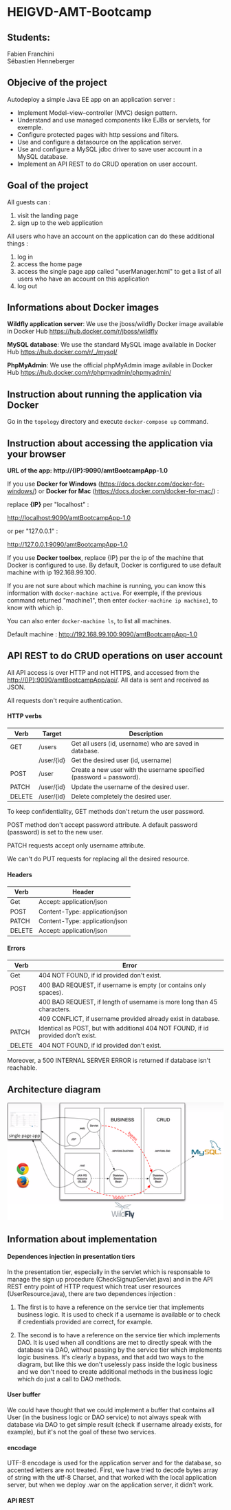 # HEIGVD-AMT-Bootcamp
 
## Students:
Fabien Franchini  
Sébastien Henneberger    
 
## Objecive of the project
Autodeploy a simple Java EE app on an application server :

- Implement Model–view–controller (MVC) design pattern.
- Understand and use managed components like EJBs or servlets, for exemple.
- Configure protected pages with http sessions and filters.
- Use and configure a datasource on the application server.
- Use and configure a MySQL jdbc driver to save user account in a MySQL database.
- Implement an API REST to do CRUD operation on user account.
 
## Goal of the project
All guests can :

1. visit the landing page
2. sign up to the web application

All users who have an account on the application can do these additional things :

1. log in
2. access the home page
3. access the single page app called "userManager.html" to get a list of all users who have an account on this application
4. log out
 
## Informations about Docker images
**Wildfly application server**: We use the jboss/wildfly Docker image available in Docker Hub <https://hub.docker.com/r/jboss/wildfly>

**MySQL database**: We use the standard MySQL image available in Docker Hub <https://hub.docker.com/r/_/mysql/>

**PhpMyAdmin**: We use the official phpMyAdmin image avilable in Docker Hub <https://hub.docker.com/r/phpmyadmin/phpmyadmin/>

## Instruction about running the application via Docker
Go in the `topology` directory and execute `docker-compose up` command.
 
## Instruction about accessing the application via your browser
**URL of the app: http://{IP}:9090/amtBootcampApp-1.0**
 
If you use **Docker for Windows** (<https://docs.docker.com/docker-for-windows/>) or **Docker for Mac** (<https://docs.docker.com/docker-for-mac/>) :

replace **{IP}** per "localhost" :
 
<http://localhost:9090/amtBootcampApp-1.0>

or per "127.0.0.1" :

<http://127.0.0.1:9090/amtBootcampApp-1.0>
 
If you use **Docker toolbox**, replace {IP} per the ip of the machine that Docker is configured to use. By default, Docker is configured to use default machine with ip 192.168.99.100.
 
If you are not sure about which machine is running, you can know this information with `docker-machine active`.
For exemple, if the previous command returned "machine1", then enter `docker-machine ip machine1`, to know with which ip.
 
You can also enter `docker-machine ls`, to list all machines.
 
Default machine : <http://192.168.99.100:9090/amtBootcampApp-1.0>

## API REST to do CRUD operations on user account
All API access is over HTTP and not HTTPS, and accessed from the <http://{IP}:9090/amtBootcampApp/api/>. All data is sent and received as JSON.

All requests don't require authentication.

#### HTTP verbs
| Verb   | Target     | Description       |
|--------|------------|-------------------|
| GET    | /users     | Get all users (id, username) who are saved in database.             |
|        | /user/{id} | Get the desired user (id, username)                                 |
| POST   | /user      | Create a new user with the username specified (password = password).|
| PATCH  | /user/{id} | Update the username of the desired user.                            |
| DELETE | /user/{id} | Delete completely the desired user.                                 |

To keep confidentiality, GET methods don't return the user password.

POST method don't accept password attribute. A default password (password) is set to the new user.

PATCH requests accept only username attribute.

We can't do PUT requests for replacing all the desired resource. 

#### Headers
| Verb   | Header                         |
|--------|--------------------------------|
| Get    | Accept: application/json       |
| POST   | Content-Type: application/json |
| PATCH  | Content-Type: application/json |
| DELETE | Accept: application/json       |

#### Errors
| Verb   | Error                                                                            |
|--------|----------------------------------------------------------------------------------|
| Get    | 404 NOT FOUND, if id provided don't exist.                                       |
| POST   | 400 BAD REQUEST, if username is empty (or contains only spaces).                 |
|        | 400 BAD REQUEST, if length of username is more long than 45 characters.          |
|        | 409 CONFLICT, if username provided already exist in database.                    |
| PATCH  | Identical as POST, but with additional 404 NOT FOUND, if id provided don't exist.|
| DELETE | 404 NOT FOUND, if id provided don't exist.                                       |

Moreover, a 500 INTERNAL SERVER ERROR is returned if database isn't reachable.

## Architecture diagram
![](./img/diagram.png)
 
## Information about implementation
 
#### Dependences injection in presentation tiers
 
In the presentation tier, especially in the servlet which is responsable to manage the sign up procedure (CheckSignupServlet.java) and in the API REST entry point of HTTP request which treat user resources (UserResource.java), there are two dependences injection :
 
1. The first is to have a reference on the service tier that implements business logic. It is used to check if a username is available or to check if credentials provided are correct, for example.
  
2. The second is to have a reference on the service tier which implements DAO. It is used when all conditions are met to directly speak with the database via DAO, without passing by the service tier which implements logic business. It's clearly a bypass, and that add two ways to the diagram, but like this we don't uselessly pass inside the logic business and we don't need to create additional methods in the business logic which do just a call to DAO methods.
  
#### User buffer
We could have thought that we could implement a buffer that contains all User (in the business logic or DAO service) to not always speak with database via DAO to get simple result (check if username already exists, for example), but it's not the goal of these two services.
  
#### encodage
UTF-8 encodage is used for the application server and for the database, so accented letters are not treated. First, we have tried to decode bytes array of string with the utf-8 Charset, and that worked with the local application server, but when we deploy .war on the application server, it didn't work.
 
#### API REST

